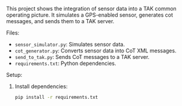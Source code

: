 This project shows the integration of sensor data into a TAK common operating picture. It simulates a GPS-enabled sensor, generates cot messages, and sends them to a TAK server.


Files:
- `sensor_simulator.py`: Simulates sensor data.
- `cot_generator.py`: Converts sensor data into CoT XML messages.
- `send_to_tak.py`: Sends CoT messages to a TAK server.
- `requirements.txt`: Python dependencies.

Setup:
1. Install dependencies:
   ```bash
   pip install -r requirements.txt